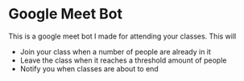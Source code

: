 # Google Meet Bot 
This is a google meet bot I made for attending your classes. This will 
- Join your class when a number of people are already in it
- Leave the class when it reaches a threshold amount of people
- Notify you when classes are about to end
